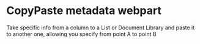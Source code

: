 # CopyPaste metadata webpart 

Take specific info from a column to a List or Document Library and paste it to another one, allowing you specify from point A to point B 